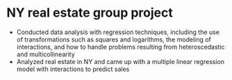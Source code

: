 # NY real estate group project
* Conducted data analysis with regression techniques, including the use of transformations such as squares and logarithms, the modeling of interactions, and how to handle problems resulting from heteroscedastic and multicollinearity
* Analyzed real estate in NY and came up with a multiple linear regression model with interactions to predict sales
